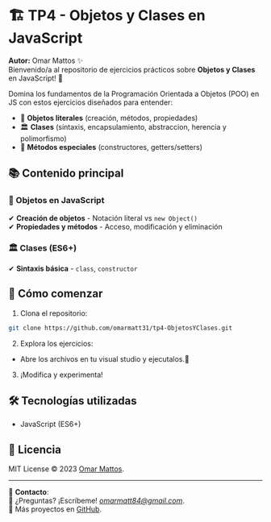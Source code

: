 # 🏗️ TP4 - Objetos y Clases en JavaScript

**Autor:** Omar Mattos ✨  
Bienvenido/a al repositorio de ejercicios prácticos sobre **Objetos y Clases** en JavaScript! 🎯  

Domina los fundamentos de la Programación Orientada a Objetos (POO) en JS con estos ejercicios diseñados para entender:
- 🧱 **Objetos literales** (creación, métodos, propiedades)
- 🏛️ **Clases** (sintaxis, encapsulamiento, abstraccion, herencia y polimorfismo)
- 🔧 **Métodos especiales** (constructores, getters/setters)

## 📚 Contenido principal

### 🧩 Objetos en JavaScript
✔ **Creación de objetos** - Notación literal vs `new Object()`  
✔ **Propiedades y métodos** - Acceso, modificación y eliminación  
  

### 🏛️ Clases (ES6+)
✔ **Sintaxis básica** - `class`, `constructor`  


## 🚀 Cómo comenzar

1. Clona el repositorio:
```bash
git clone https://github.com/omarmatt31/tp4-ObjetosYClases.git
```

2. Explora los ejercicios:
- Abre los archivos en tu visual studio y ejecutalos.🚀  


3. ¡Modifica y experimenta!

## 🛠️ Tecnologías utilizadas
- JavaScript (ES6+)


## 📜 Licencia
MIT License © 2023 [Omar Mattos](https://github.com/omarmatt31).  


---


📧 **Contacto**:  
📧 ¿Preguntas? ¡Escríbeme! *omarmatt84@gmail.com*.  
🔗 Más proyectos en [GitHub](https://github.com/omarmatt31).  
